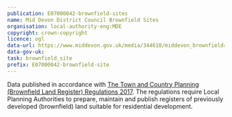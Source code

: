 ```yaml
---
publication: E07000042-brownfield-sites
name: Mid Devon District Council Brownfield Sites
organisation: local-authority-eng:MDE
copyright: crown-copyright
licence: ogl
data-url: https://www.middevon.gov.uk/media/344618/middevon_brownfieldregister_2017-12-31_rev1.xlsm
data-gov-uk: 
task: brownfield_site
prefix: E07000042-brownfield-site
---
```


Data published in accordance with [The Town and Country Planning (Brownfield Land Register) Regulations 2017](http://www.legislation.gov.uk/uksi/2017/403/contents/made).
The regulations require Local Planning Authorities to prepare, maintain and publish registers of previously developed (brownfield) land suitable for residential development.

